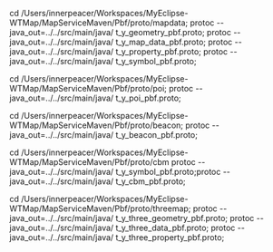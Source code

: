 cd /Users/innerpeacer/Workspaces/MyEclipse-WTMap/MapServiceMaven/Pbf/proto/mapdata;
protoc --java_out=../../src/main/java/ t_y_geometry_pbf.proto;
protoc --java_out=../../src/main/java/ t_y_map_data_pbf.proto;
protoc --java_out=../../src/main/java/ t_y_property_pbf.proto;
protoc --java_out=../../src/main/java/ t_y_symbol_pbf.proto;


cd /Users/innerpeacer/Workspaces/MyEclipse-WTMap/MapServiceMaven/Pbf/proto/poi;
protoc --java_out=../../src/main/java/ t_y_poi_pbf.proto;


cd /Users/innerpeacer/Workspaces/MyEclipse-WTMap/MapServiceMaven/Pbf/proto/beacon;
protoc --java_out=../../src/main/java/ t_y_beacon_pbf.proto;

cd /Users/innerpeacer/Workspaces/MyEclipse-WTMap/MapServiceMaven/Pbf/proto/cbm
protoc --java_out=../../src/main/java/ t_y_symbol_pbf.proto;protoc --java_out=../../src/main/java/ t_y_cbm_pbf.proto;

cd /Users/innerpeacer/Workspaces/MyEclipse-WTMap/MapServiceMaven/Pbf/proto/threemap;
protoc --java_out=../../src/main/java/ t_y_three_geometry_pbf.proto;
protoc --java_out=../../src/main/java/ t_y_three_data_pbf.proto;
protoc --java_out=../../src/main/java/ t_y_three_property_pbf.proto;
